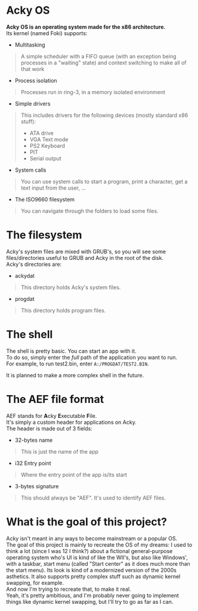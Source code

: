 # Acky OS
**Acky OS is an operating system made for the x86 architecture.**\
Its kernel (named Foki) supports:
- Multitasking
> A simple scheduler with a FIFO queue (with an exception being processes in a "waiting" state) and context switching to make all of that work
- Process isolation
> Processes run in ring-3, in a memory isolated environment
- Simple drivers
> This includes drivers for the following devices (mostly standard x86 stuff):
> - ATA drive
> - VGA Text mode
> - PS2 Keyboard
> - PIT
> - Serial output
- System calls
> You can use system calls to start a program, print a character, get a text input from the user, ...
- The ISO9660 filesystem
> You can navigate through the folders to load some files.
# The filesystem
Acky's system files are mixed with GRUB's, so you will see some files/directories useful to GRUB and Acky in the root of the disk.\
Acky's directories are:
- ackydat
> This directory holds Acky's system files.
- progdat
> This directory holds program files.
# The shell
The shell is pretty basic. You can start an app with it.\
To do so, simply enter the *full* path of the application you want to run.\
For example, to run test2.bin, enter `A:/PROGDAT/TEST2.BIN`.

It is planned to make a more complex shell in the future.
# The AEF file format
AEF stands for **A**cky **E**xecutable **F**ile.\
It's simply a custom header for applications on Acky.\
The header is made out of 3 fields:
- 32-bytes name
> This is just the name of the app
- i32 Entry point
> Where the entry point of the app is/its start
- 3-bytes signature
> This should always be "AEF". It's used to identify AEF files.
# What is the goal of this project?
Acky isn't meant in any ways to become mainstream or a popular OS.\
The goal of this project is mainly to recreate the OS of my dreams: I used to think a lot (since I was 12 I think?) about a fictional general-purpose operating system who's UI is kind of like the WII's, but also like Windows', with a taskbar, start menu (called "Start center" as it does much more than the start menu). Its look is kind of a modernized version of the 2000s asthetics. It also supports pretty complex stuff such as dynamic kernel swapping, for example.\
And now I'm trying to recreate that, to make it real.\
Yeah, it's pretty ambitious, and I'm probably never going to implement things like dynamic kernel swapping, but I'll try to go as far as I can.